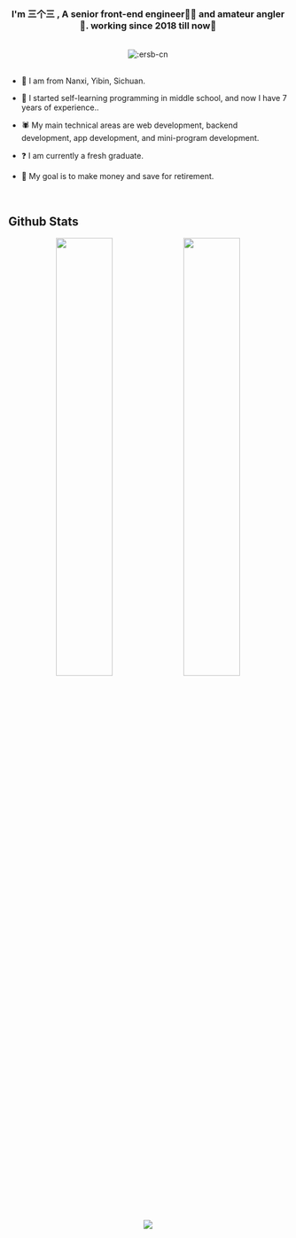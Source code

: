 ### <div align="center">I'm 三个三 , A senior front-end engineer👨‍💻  and amateur angler🎣. working since 2018 till now🚀</div>

<br>
<div align="center">
  <img src="https://count.getloli.com/get/@:ersb-cn" alt=":ersb-cn" />
</div>
</br>

  
- 🎡 I am from Nanxi, Yibin, Sichuan.  
  
- 🌱 I started self-learning programming in middle school, and now I have 7 years of experience..  
  
- 🕷️ My main technical areas are web development, backend development, app development, and mini-program development.

- ❓ I am currently a fresh graduate.  
  
- 💫  My goal is to make money and save for retirement.
  
<br/>  


## Github Stats  

<div align="center">
  <img src="https://github-readme-stats.vercel.app/api?username=ersb-cn&show_icons=true&count_private=true&hide_border=true" style="width: 45%" />
  <img src="https://github-readme-stats.vercel.app/api/top-langs/?username=ersb-cn&hide_border=true&layout=compact" style="width: 45%" />
</div>

<br/>  

<div align="center">
  <img src="https://files.codelife.cc/wallhaven/full/gp/wallhaven-gpz2g7.jpg" align="center"/>
</div> 
